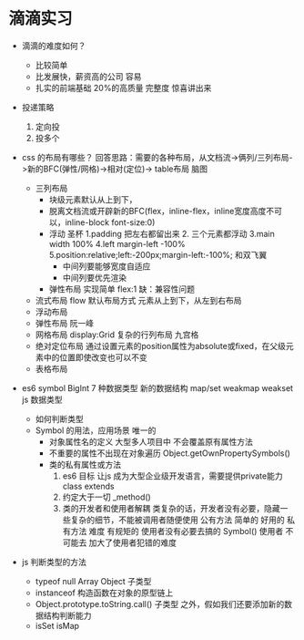 # 滴滴实习

- 滴滴的难度如何？
    - 比较简单
    - 比发展快，薪资高的公司 容易
    - 扎实的前端基础
        20%的高质量 完整度 惊喜讲出来
- 投递策略
    1. 定向投
    2. 投多个

- css 的布局有哪些？
    回答思路：需要的各种布局，从文档流->俩列/三列布局->新的BFC(弹性/网格)->相对(定位)-> table布局 脑图
    - 三列布局
        - 块级元素默认从上到下，
        - 脱离文档流或开辟新的BFC(flex，inline-flex，inline宽度高度不可以，inline-block font-size:0) 
        - 浮动
            圣杯 1.padding 把左右都留出来 2. 三个元素都浮动 3.main width 100% 4.left margin-left -100% 5.position:relative;left:-200px;margin-left:-100%;
            和双飞翼   
            - 中间列要能够宽度自适应 
            - 中间列要优先渲染
        - 弹性布局 
            实现简单 flex:1 缺：兼容性问题
    - 流式布局  flow
        默认布局方式 元素从上到下，从左到右布局
    - 浮动布局  
    - 弹性布局  阮一峰
    - 网格布局 display:Grid 
        复杂的行列布局  九宫格
    - 绝对定位布局
        通过设置元素的position属性为absolute或fixed，在父级元素中的位置即使改变也可以不变
    - 表格布局 

- es6  symbol BigInt
    7 种数据类型 
    新的数据结构 map/set weakmap weakset 
    js 数据类型 
    - 如何判断类型
    - Symbol 的用法，应用场景 
        唯一的
        - 对象属性名的定义 
            大型多人项目中 不会覆盖原有属性方法
        - 不重要的属性不出现在对象遍历
            Object.getOwnPropertySymbols()
        - 类的私有属性或方法
            1. es6 目标 让js 成为大型企业级开发语言，需要提供private能力
            class extends
            2. 约定大于一切 _method()
            3. 类的开发者和使用者解耦
                类复杂的话，开发者没有必要，隐藏一些复杂的细节，不能被调用者随便使用
                公有方法 简单的 好用的
                私有方法 难度 有规矩的 使用者没有必要去搞的
                Symbol() 使用者 不可能去 加大了使用者犯错的难度

- js 判断类型的方法
    - typeof
        null Array Object 子类型 
    - instanceof
        构造函数在对象的原型链上
    - Object.prototype.toString.call()
        子类型
    之外，假如我们还要添加新的数据结构判断能力
    - isSet    isMap




